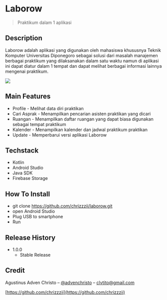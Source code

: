 # Laborow

> Praktikum dalam 1 aplikasi

## Description
Laborow adalah aplikasi yang digunakan oleh mahasiswa khususnya Teknik Komputer Universitas Diponegoro sebagai solusi dari masalah manajemen berbagai praktikum yang dilaksanakan dalam satu waktu namun di aplikasi ini dapat diatur dalam 1 tempat dan dapat melihat berbagai informasi lainnya mengenai praktikum.

<p><img  src="https://ibb.co/NmPRSnF"/></p>

## Main Features

- Profile - Melihat data diri praktikan
- Cari Asprak - Menampilkan pencarian asisten praktikan yang dicari
- Ruangan - Menampilkan daftar ruangan yang dapat biasa digunakan sebagai tempat praktikum
- Kalender - Menampilkan kalender dan jadwal praktikum praktikan
- Update - Memperbarui versi aplikasi Laborow

## Techstack

- Kotlin
- Android Studio
- Java SDK
- Firebase Storage

## How To Install

- git clone https://github.com/chrizzzii/laborow.git
- open Android Studio
- Plug USB to smartphone
- Run

## Release History

- 1.0.0
  - Stable Release
  
## Credit

Agustinus Adven Christo – [@advenchristo](https://www.instagram.com/advenchristo/) – clvtito@gmail.com

[https://github.com/chrizzzii](https://github.com/chrizzzii)  
